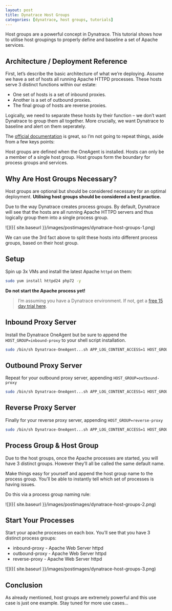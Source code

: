 ```yaml
---
layout: post
title: Dynatrace Host Groups
categories: [dynatrace, host groups, tutorials]
---
```


Host groups are a powerful concept in Dynatrace. This tutorial shows how to utilise host groupings to properly define and baseline a set of Apache services.

## Architecture / Deployment Reference
First, let’s describe the basic architecture of what we’re deploying. Assume we have a set of hosts all running Apache HTTPD processes. These hosts serve 3 distinct functions within our estate:

- One set of hosts is a set of inbound proxies.
- Another is a set of outbound proxies.
- The final group of hosts are reverse proxies.

Logically, we need to separate these hosts by their function – we don’t want Dynatrace to group them all together. More crucially, we want Dynatrace to baseline and alert on them seperately.

The [official documentation](https://www.dynatrace.com/support/help/infrastructure/hosts/how-do-i-organize-my-environment-using-host-groups/) is great, so I’m not going to repeat things, aside from a few keys points:

Host groups are defined when the OneAgent is installed.
Hosts can only be a member of a single host group.
Host groups form the boundary for process groups and services.

## Why Are Host Groups Necessary?
Host groups are optional but should be considered necessary for an optimal deployment. **Utilising host groups should be considered a best practice.**

Due to the way Dynatrace creates process groups. By default, Dynatrace will see that the hosts are all running Apache HTTPD servers and thus logically group them into a single process group.

![]({{ site.baseurl }}/images/postimages/dynatrace-host-groups-1.png)

We can use the 3rd fact above to split these hosts into different process groups, based on their host group.

## Setup
Spin up 3x VMs and install the latest Apache `httpd` on them:

```bash
sudo yum install httpd24 php72 -y
```

**Do not start the Apache process yet!**

> I’m assuming you have a Dynatrace environment. If not, get a [free 15 day trial here](https://www.dynatrace.com/trial/).

## Inbound Proxy Server
Install the Dynatrace OneAgent but be sure to append the `HOST_GROUP=inbound-proxy` to your shell script installation.

```bash
sudo /bin/sh Dynatrace-OneAgent...sh APP_LOG_CONTENT_ACCESS=1 HOST_GROUP=inbound-proxy
```

## Outbound Proxy Server
Repeat for your outbound proxy server, appending `HOST_GROUP=outbound-proxy`

```bash
sudo /bin/sh Dynatrace-OneAgent...sh APP_LOG_CONTENT_ACCESS=1 HOST_GROUP=outbound-proxy
```

## Reverse Proxy Server

Finally for your reverse proxy server, appending `HOST_GROUP=reverse-proxy`

```bash
sudo /bin/sh Dynatrace-OneAgent...sh APP_LOG_CONTENT_ACCESS=1 HOST_GROUP=reverse-proxy
```

## Process Group & Host Group
Due to the host groups, once the Apache processes are started, you will have 3 distinct groups. However they’ll all be called the same default name.

Make things easy for yourself and append the host group name to the process group. You’ll be able to instantly tell which set of processes is having issues.

Do this via a process group naming rule:

![]({{ site.baseurl }}/images/postimages/dynatrace-host-groups-2.png)

## Start Your Processes
Start your apache processes on each box. You’ll see that you have 3 distinct process groups:

- inbound-proxy - Apache Web Server httpd
- outbound-proxy - Apache Web Server httpd
- reverse-proxy - Apache Web Server httpd

![]({{ site.baseurl }}/images/postimages/dynatrace-host-groups-3.png)

## Conclusion
As already mentioned, host groups are extremely powerful and this use case is just one example. Stay tuned for more use cases...
